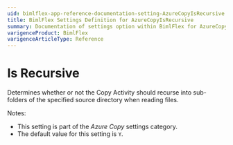 ```yaml
---
uid: bimlflex-app-reference-documentation-setting-AzureCopyIsRecursive
title: BimlFlex Settings Definition for AzureCopyIsRecursive
summary: Documentation of settings option within BimlFlex for AzureCopyIsRecursive
varigenceProduct: BimlFlex
varigenceArticleType: Reference
---
```


# Is Recursive

Determines whether or not the Copy Activity should recurse into sub-folders of the specified source directory when reading files.

Notes:

* This setting is part of the *Azure Copy* settings category.
* The default value for this setting is `Y`.
